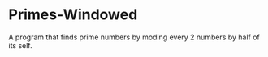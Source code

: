 # Primes-Windowed
A program that finds prime numbers by moding every 2 numbers by half of its self.
